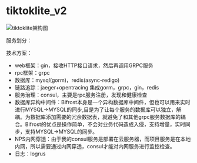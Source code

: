 # tiktoklite_v2
![tiktoklite架构图](https://user-images.githubusercontent.com/81409707/180145201-ecd73308-6b56-4fba-a377-e762836ea236.png)

服务划分：


技术方案：
- web框架：gin，接收HTTP接口请求，然后再调用GRPC服务
- rpc框架：grpc
- 数据库：mysql(gorm)，redis(async-redigo)
- 链路追踪：jaeger+opentracing 集成gorm，grpc，gin，redis
- 服务治理：consul，主要是rpc服务注册，发现和健康检查
- 数据库异构中间件：Bifrost本身是一个异构数据库中间件，但也可以用来实时进行MYSQL->MYSQL的同步,目是为了让每个服务的数据库可以独立，解耦。为数据库添加需要的冗余数据表，就避免了和其他grpc服务数据库的耦合。Bifrost的优点是操作简单，不会对业务代码造成入侵，支持增量，实时同步，支持MYSQL->MYSQL的同步。
- NPS内网穿透：由于我的consul服务是部署在云服务器，而项目服务是在本地内网，所以需要通过内网穿透，consul才能对内网服务进行监控检查。
- 日志：logrus
